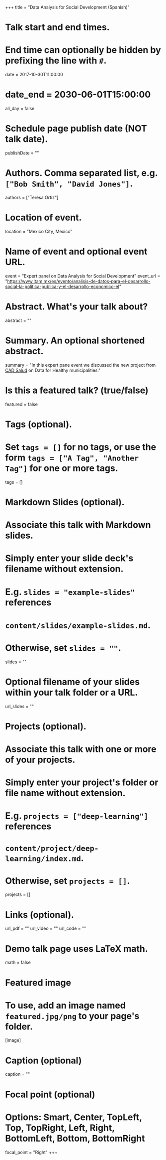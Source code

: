 +++
title = "Data Analysis for Social Development (Spanish)"

# Talk start and end times.
#   End time can optionally be hidden by prefixing the line with `#`.
date = 2017-10-30T11:00:00
# date_end = 2030-06-01T15:00:00
all_day = false

# Schedule page publish date (NOT talk date).
publishDate = ""

# Authors. Comma separated list, e.g. `["Bob Smith", "David Jones"]`.
authors = ["Teresa Ortiz"]

# Location of event.
location = "Mexico City, Mexico"

# Name of event and optional event URL.
event = "Expert panel on Data Analysis for Social Development"
event_url = "https://www.itam.mx/es/evento/analisis-de-datos-para-el-desarrollo-social-la-politica-publica-y-el-desarrollo-economico-el"

# Abstract. What's your talk about?
abstract = ""

# Summary. An optional shortened abstract.
summary = "In this expert pane event we discussed the new project from [CAD Salud](https://twitter.com/cadsalud?lang=en) on Data for Healthy municipalities."

# Is this a featured talk? (true/false)
featured = false

# Tags (optional).
#   Set `tags = []` for no tags, or use the form `tags = ["A Tag", "Another Tag"]` for one or more tags.
tags = []

# Markdown Slides (optional).
#   Associate this talk with Markdown slides.
#   Simply enter your slide deck's filename without extension.
#   E.g. `slides = "example-slides"` references 
#   `content/slides/example-slides.md`.
#   Otherwise, set `slides = ""`.
slides = ""

# Optional filename of your slides within your talk folder or a URL.
url_slides = ""

# Projects (optional).
#   Associate this talk with one or more of your projects.
#   Simply enter your project's folder or file name without extension.
#   E.g. `projects = ["deep-learning"]` references 
#   `content/project/deep-learning/index.md`.
#   Otherwise, set `projects = []`.
projects = []

# Links (optional).
url_pdf = ""
url_video = ""
url_code = ""

# Demo talk page uses LaTeX math.
math = false

# Featured image
# To use, add an image named `featured.jpg/png` to your page's folder. 
[image]
  # Caption (optional)
  caption = ""

  # Focal point (optional)
  # Options: Smart, Center, TopLeft, Top, TopRight, Left, Right, BottomLeft, Bottom, BottomRight
  focal_point = "Right"
+++
